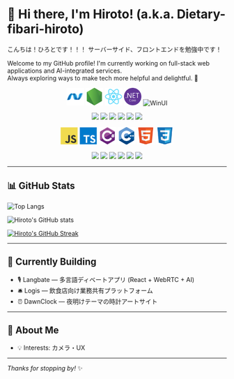 # 🌟 Hi there, I'm Hiroto! (a.k.a. Dietary-fibari-hiroto)

こんちは！ひろとです！！！
サーバーサイド、フロントエンドを勉強中です！

Welcome to my GitHub profile! I'm currently working on full-stack web applications and AI-integrated services.  
Always exploring ways to make tech more helpful and delightful. 🚀
<p align="center">
  <!-- フレームワーク・プラットフォーム -->
  <img src="https://raw.githubusercontent.com/devicons/devicon/master/icons/dot-net/dot-net-original.svg" alt=".NET" width="40" height="40"/>
  <img src="https://raw.githubusercontent.com/devicons/devicon/master/icons/nodejs/nodejs-original.svg" alt="Node.js" width="40" height="40"/>
  <img src="https://raw.githubusercontent.com/devicons/devicon/master/icons/react/react-original.svg" alt="React" width="40" height="40"/>
  <img src="https://raw.githubusercontent.com/devicons/devicon/master/icons/dotnetcore/dotnetcore-original.svg" alt="MAUI" width="40" height="40"/>
  <img src="https://upload.wikimedia.org/wikipedia/commons/6/61/Windows_logo_-_2012.svg" alt="WinUI" width="40" height="40"/>
</p>
<p align="center">
  <a href="#"><img src="https://img.shields.io/badge/.NET-512BD4?style=for-the-badge&logo=dotnet&logoColor=white" /></a>
  <a href="#"><img src="https://img.shields.io/badge/ASP.NET-5C2D91?style=for-the-badge&logo=dotnet&logoColor=white" /></a>
  <a href="#"><img src="https://img.shields.io/badge/Node.js-339933?style=for-the-badge&logo=nodedotjs&logoColor=white" /></a>
  <a href="#"><img src="https://img.shields.io/badge/React-20232A?style=for-the-badge&logo=react&logoColor=61DAFB" /></a>
  <a href="#"><img src="https://img.shields.io/badge/MAUI-512BD4?style=for-the-badge&logo=dotnet&logoColor=white" /></a>
  <a href="#"><img src="https://img.shields.io/badge/WinUI-0078D7?style=for-the-badge&logo=windows&logoColor=white" /></a>
</p>

<p align="center">
  <!-- 言語 -->
  <img src="https://raw.githubusercontent.com/devicons/devicon/master/icons/javascript/javascript-original.svg" alt="JavaScript" width="40" height="40"/>
  <img src="https://raw.githubusercontent.com/devicons/devicon/master/icons/typescript/typescript-original.svg" alt="TypeScript" width="40" height="40"/>
  <img src="https://raw.githubusercontent.com/devicons/devicon/master/icons/csharp/csharp-original.svg" alt="C#" width="40" height="40"/>
  <img src="https://raw.githubusercontent.com/devicons/devicon/master/icons/cplusplus/cplusplus-original.svg" alt="C++" width="40" height="40"/>
  <img src="https://raw.githubusercontent.com/devicons/devicon/master/icons/html5/html5-original.svg" alt="HTML" width="40" height="40"/>
  <img src="https://raw.githubusercontent.com/devicons/devicon/master/icons/css3/css3-original.svg" alt="CSS" width="40" height="40"/>
</p>
<p align="center">
  <a href="#"><img src="https://img.shields.io/badge/JavaScript-F7DF1E?style=for-the-badge&logo=javascript&logoColor=black" /></a>
  <a href="#"><img src="https://img.shields.io/badge/TypeScript-3178C6?style=for-the-badge&logo=typescript&logoColor=white" /></a>
  <a href="#"><img src="https://img.shields.io/badge/C%23-239120?style=for-the-badge&logo=csharp&logoColor=white" /></a>
  <a href="#"><img src="https://img.shields.io/badge/C++-00599C?style=for-the-badge&logo=cplusplus&logoColor=white" /></a>
  <a href="#"><img src="https://img.shields.io/badge/HTML5-E34F26?style=for-the-badge&logo=html5&logoColor=white" /></a>
  <a href="#"><img src="https://img.shields.io/badge/CSS3-1572B6?style=for-the-badge&logo=css3&logoColor=white" /></a>
</p>



---


## 📊 GitHub Stats

![Top Langs](https://github-readme-stats.vercel.app/api/top-langs/?username=Dietary-fibari-hiroto&layout=compact&langs_count=8)

![Hiroto's GitHub stats](https://github-readme-stats.vercel.app/api?username=Dietary-fibari-hiroto&show_icons=true&theme=tokyonight)

[![Hiroto's GitHub Streak](https://streak-stats.demolab.com?user=Dietary-fibari-hiroto&theme=tokyonight)](https://git.io/streak-stats)

---

## 🧩 Currently Building

- 🎙️ Langbate — 多言語ディベートアプリ (React + WebRTC + AI)
- 🛎️ Logis — 飲食店向け業務共有プラットフォーム
- ⏰ DawnClock — 夜明けテーマの時計アートサイト

---

## 📝 About Me

- 💡 Interests: カメラ・UX

---

_Thanks for stopping by!_ ✨
